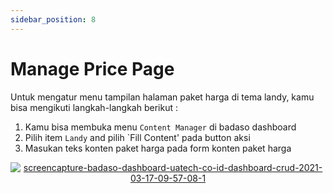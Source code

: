 ```yaml
---
sidebar_position: 8
---
```


# Manage Price Page

Untuk mengatur menu tampilan halaman paket harga di tema landy, kamu bisa mengikuti langkah-langkah berikut :
1. Kamu bisa membuka menu `Content Manager` di badaso dashboard
2. Pilih item `Landy` and pilih `Fill Content' pada button aksi
3. Masukan  teks konten paket harga  pada form konten paket harga
<p align="center">
   <a href="https://badaso-docs.uatech.co.id/">
    <img src="http://localhost:3000/img/price-content.png" alt="screencapture-badaso-dashboard-uatech-co-id-dashboard-crud-2021-03-17-09-57-08-1" />
  </a>
</p>
